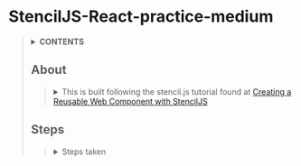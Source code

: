 # StencilJS-React-practice-medium
>
> <details>
>  <summary><b>CONTENTS</b></summary>
>
>> | [About](https://github.com/mmmoore1313/StencilJS-React-practice-medium#about) | [Technologies Used](https://github.com/mmmoore1313/StencilJS-React-practice-medium#technologies-used) |
>> |--|--|
>> | [Steps](https://github.com/mmmoore1313/StencilJS-React-practice-medium#steps) | [Links](https://github.com/mmmoore1313/StencilJS-React-practice-medium#links) |
> </details>
>
> ## About
>> <details>
>>  <summary>This is built following the stencil.js tutorial found at <a href="https://medium.com/stencil-tricks/creating-reusable-a-reusable-web-component-with-stenciljs-b2842af54c51">Creating a Reusable Web Component with StencilJS</a></summary>
>> 
>>> 
>>###### [Return to top](https://github.com/mmmoore1313/StencilJS-React-practice-medium)
>> </details>
> ## Steps
>> <details>
>>  <summary>Steps taken</summary>
>>
>>> <details>
>>>  <summary>1. Create a project directory</summary>
>>>
>>>> 1.1- `mkdir <projectname>`  
>>>> 1.2- `cd <projectname>`
>>> </details>
>>> <details>
>>>  <summary>2. Initialize the stencil</summary>
>>>
>>>> 2.1- Run `npm init`  
>>>> 2.2- Choose the `component` option  
>>>> 2.3- Name your project  
>>>> 2.4- Run `npm install`
>>> </details>
>>> <details>
>>>  <summary>3. Create a component.</summary>
>>>
>>>> <details>
>>>>  <summary>3.1- Create <code>component</code> directory</summary>
>>>>
>>>>> ``` 
>>>>> mkdir src/components/my-accordion
>>>>> ``` 
>>>> </details>
>>>> <details>
>>>>  <summary>3.2- Create and fill out file <code>component.tsx</code></summary>
>>>>
>>>>> <details>
>>>>>  <summary>3.2.1- Create <code>component.tsx</code></summary>
>>>>>
>>>>>> ``` 
>>>>>> touch src/components/my-accordion/my-accordion.tsx
>>>>>> ``` 
>>>>> </details>  
>>>>> <details>
>>>>>  <summary>3.2.2- <code>my-accordion.tsx</code></summary>
>>>>>
>>>>>> ``` 
>>>>>> import { Component, State, EventEmitter, Event, Prop, h } from '@stencil/core';
>>>>>> 
>>>>>> @Component({
>>>>>>   tag: 'my-accordion',
>>>>>>   styleUrl: 'my-accordion.scss',
>>>>>>   shadow: true
>>>>>> })
>>>>>> 
>>>>>> export class MyComponent {
>>>>>> 
>>>>>>   @State() toggle: boolean = false;
>>>>>> 
>>>>>>   @Event() onToggle: EventEmitter;
>>>>>> 
>>>>>>   @Prop() label: string;
>>>>>> 
>>>>>>   @Prop() description: string;
>>>>>> 
>>>>>>   @Prop() width: string;
>>>>>> 
>>>>>>   @Prop() color: string;
>>>>>> 
>>>>>>   toggleComponent() {
>>>>>>     this.toggle = !this.toggle;
>>>>>>     this.onToggle.emit({ visible: this.toggle });
>>>>>>   }
>>>>>> 
>>>>>>   render() {
>>>>>> 
>>>>>>     return (
>>>>>>       <div>
>>>>>>       <button class="accordion"
>>>>>>       style={{
>>>>>>         width: this.width,
>>>>>>         backgroundColor: this.color,
>>>>>>       }}
>>>>>>       onClick={() => this.toggleComponent()}>
>>>>>>       {this.label}
>>>>>>       {this.toggle ? <span>&#9650;</span> : <span>&#9660;</span>}
>>>>>>       </button>
>>>>>>       <div class={`content-box ${this.toggle ? 'open' : 'close'}`}
>>>>>>       style={{width: this.width}}>
>>>>>>       <p>{this.description}</p>
>>>>>>       </div>
>>>>>>       </div>
>>>>>>     )
>>>>>>   }
>>>>>> }
>>>>>> ``` 
>>>>> </details>
>>>> </details>
>>>> <details>
>>>>  <summary>3.3- Create a <code>component.scss</code> file</summary>
>>>>
>>>>> <details>
>>>>>  <summary>3.3.1- Create <code>component.scss</code></summary>
>>>>>
>>>>>> ``` 
>>>>>> touch src/components/my-accordion/my-accordion.scss
>>>>>> ``` 
>>>>> </details> 
>>>>> <details>
>>>>>  <summary>3.3.2- Fill out <code>component.scss</code> file</summary>
>>>>>
>>>>>> ``` 
>>>>>> * {
>>>>>>     font-family: 'Lato', sans-serif;
>>>>>> }
>>>>>> 
>>>>>> .container {
>>>>>>     display: flex;
>>>>>>     flex-direction: column;
>>>>>>     justify-content: center;
>>>>>>     align-items: center
>>>>>> }
>>>>>> 
>>>>>> .accordion {
>>>>>>     cursor: pointer;
>>>>>>     padding: 18px;
>>>>>>     text-align: left;
>>>>>>     border-radius: 20px;
>>>>>>     font-size: 1.2rem;
>>>>>>     font-weight: bold;
>>>>>>     outline: 0;
>>>>>>     span {
>>>>>>         float: right;
>>>>>>     }
>>>>>> }
>>>>>>  
>>>>>>  .open {
>>>>>>     display: block;
>>>>>>     height: auto;
>>>>>>     border-radius: 20px;
>>>>>>     border: 0.5px solid rgb(199, 197, 197);
>>>>>>     width: 200px;
>>>>>>  }
>>>>>> 
>>>>>>  p {
>>>>>>     padding: 18px;
>>>>>>  }
>>>>>> 
>>>>>>  .close {
>>>>>>     display: none;
>>>>>>  }
>>>>>> ``` 
>>>>> </details>
>>>> </details>
>>>> <details>
>>>>  <summary>3.4- Insert the <code>component</code> into the <code>body</code> <code>index.html</code></summary>
>>>>
>>>>> ``` 
>>>>> <body>
>>>>>   <my-accordion width='100%' 
>>>>>                 label='Bacon Ipsum'
>>>>>                 color='pink'
>>>>>                 description="Bacon ipsum dolor amet pork chop sausage turkey spare ribs ham hock cupim pork loin capicola bacon ham filet mignon prosciutto boudin turducken. Shank corned beef burgdoggen jowl ribeye. Ham pork pastrami rump meatball buffalo venison andouille picanha fatback pork loin. Venison doner porchetta, chicken leberkas fatback burgdoggen ham andouille landjaeger alcatra. Pork belly pork jerky prosciutto leberkas tail salami tongue frankfurter turducken short loin flank."></my-accordion>
>>>>>   <my-accordion width='100%'
>>>>>                 label='Cat Ipsum'
>>>>>                 color='aquamarine'
>>>>>                 description="Human give me attention meow i want to go outside let me go outside nevermind inside is better but cats are cute flex claws on the human's belly and purr like a lawnmower find something else more interesting, yet lick sellotape lick butt and make a weird face. The cat was chasing the mouse lick the plastic bag for furrier and even more furrier hairball but scratch at door to be let outside, get let out then scratch at door immmediately after to be let back in. "></my-accordion>
>>>>>   <my-accordion width='100%'
>>>>>                 color='#eee'
>>>>>                 description="I feel empty."></my-accordion>
>>>>> </body>
>>>>> ``` 
>>>> </details>
>>>> <details>
>>>>  <summary>3.5- Run <code>npm start</code></summary>
>>>>
>>>>> ``` 
>>>>> npm start
>>>>> ``` 
>>>> </details>
>>>> <details>
>>>>> <summary>3.6- Publish your package</summary>
>>>>>
>>>>>> <details>
>>>>>>  <summary>3.6.1- Build your component</summary>
>>>>>>
>>>>>>> ``` 
>>>>>>> npm run build
>>>>>>> ``` 
>>>>>> </details>
>>>>>> <details>
>>>>>>  <summary>3.6.2- Publish your compnent</summary>
>>>>>>
>>>>>>> ``` 
>>>>>>> npm publish
>>>>>>> ``` 
>>>>>> </details>
>>>>> </details>


